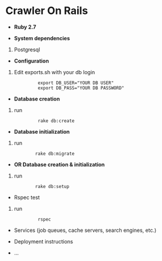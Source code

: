 # **Crawler On Rails**


* **Ruby 2.7**

* **System dependencies**
1) Postgresql

* **Configuration**
1) Edit exports.sh with your db login


                export DB_USER="YOUR DB USER"
                export DB_PASS="YOUR DB PASSWORD"



* **Database creation**
1) run 

                rake db:create
                
    

* **Database initialization**

 1) run 

                rake db:migrate

* **OR Database creation & initialization**

 1) run 

                rake db:setup

* Rspec test
1) run

                rspec

* Services (job queues, cache servers, search engines, etc.)

* Deployment instructions

* ...
